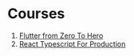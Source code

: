 # Courses

1. [Flutter from Zero To Hero](Flutter%20From%20Zero%20To%20Hero/Index.md)
2. [React Typescript For Production](React%20Typescript%20Production/index.md)
